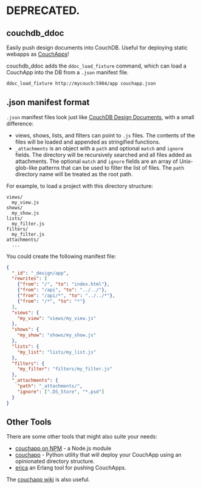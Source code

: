 # DEPRECATED.

## couchdb_ddoc

Easily push design documents into CouchDB. Useful for deploying static webapps as [CouchApps](http://docs.couchdb.org/en/2.0.0/couchapp/index.html)!

couchdb_ddoc adds the `ddoc_load_fixture` command, which can load a CouchApp into the DB from a `.json` manifest file.

```bash
ddoc_load_fixture http://mycouch:5984/app couchapp.json
```

## .json manifest format

`.json` manifest files look just like [CouchDB Design Documents](http://docs.couchdb.org/en/2.0.0/couchapp/ddocs.html), with a small difference:

- views, shows, lists, and filters can point to `.js` files. The contents of the files will be loaded and appended as stringified functions.
- `_attachments` is an object with a `path` and optional `match` and `ignore` fields. The directory will be recursively searched and all files added as attachments. The optional `match` and `ignore` fields are an array of Unix-glob-like patterns that can be used to filter the list of files. The `path` directory name will be treated as the root path.

For example, to load a project with this directory structure:

```
views/
  my_view.js
shows/
  my_show.js
lists/
  my_filter.js
filters/
  my_filter.js
attachments/
  ...
```

You could create the following manifest file:

```json
{
  "_id": "_design/app",
  "rewrites": [
    {"from": "/", "to": "index.html"},
    {"from": "/api", "to": "../../"},
    {"from": "/api/*", "to": "../../*"},
    {"from": "/*", "to": "*"}
  ],
  "views": {
    "my_view": "views/my_view.js"
  },
  "shows": {
    "my_show": "shows/my_show.js"
  },
  "lists": {
    "my_list": "lists/my_list.js"
  },
  "filters": {
    "my_filter": "filters/my_filter.js"
  },
  "_attachments": {
    "path": "_attachments/",
    "ignore": [".DS_Store", "*.psd"]
  }
}
```

## Other Tools

There are some other tools that might also suite your needs:

- [couchapp on NPM](https://www.npmjs.com/package/couchapp) - a Node.js module
- [couchapp](https://github.com/couchapp/couchapp) - Python utility that will deploy your CouchApp using an opinionated directory structure.
- [erica](https://github.com/benoitc/erica/) an Erlang tool for pushing CouchApps.

The [couchapp wiki](https://github.com/couchapp/couchapp/wiki) is also useful.
